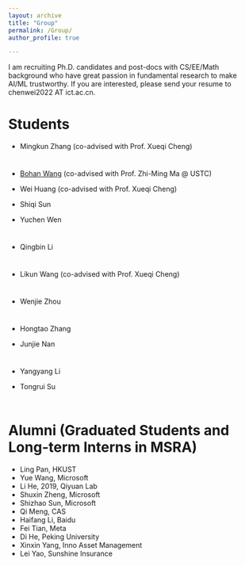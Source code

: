 ```yaml
---
layout: archive
title: "Group"
permalink: /Group/
author_profile: true

---
```

I am recruiting Ph.D. candidates and post-docs with CS/EE/Math background who have great passion in fundamental research to make AI/ML trustworthy. If you are interested, please send your resume to chenwei2022 AT ict.ac.cn.


Students
======

* Mingkun Zhang (co-advised with Prof. Xueqi Cheng)
<img src="https://weichen-cas.github.io/_pages/img/mingkun.jpg" style="zoom:5%" height="200">

* [Bohan Wang](https://bhwangfy.github.io) (co-advised with Prof. Zhi-Ming Ma @ USTC)
  
* Wei Huang (co-advised with Prof. Xueqi Cheng)
  
* Shiqi Sun
  
* Yuchen Wen
<img src="https://weichen-cas.github.io/_pages/img/Yuchen.jpg" style="zoom:5%" height="200">

* Qingbin Li
<img src="https://weichen-cas.github.io/_pages/img/qingbin.jpg" style="zoom:5%"  height="200">

* Likun Wang (co-advised with Prof. Xueqi Cheng)
<img src="https://weichen-cas.github.io/_pages/img/likun.jpg" style="zoom:5%"  height="200">
   
* Wenjie Zhou
<img src="https://weichen-cas.github.io/_pages/img/wenjie.jpg" style="zoom:5%" height="200">
   
* Hongtao Zhang
  
* Junjie Nan
<img src="https://weichen-cas.github.io/_pages/img/Junjie.jpg" style="zoom:5%" height="200">
   
* Yangyang Li
  
* Tongrui Su
<img src="https://weichen-cas.github.io/_pages/img/tongrui.jpg" style="zoom:5%"  height="200">



Alumni (Graduated Students and Long-term Interns in MSRA)
======
* Ling Pan, HKUST
* Yue Wang, Microsoft
* Li He, 2019, Qiyuan Lab
* Shuxin Zheng, Microsoft
* Shizhao Sun,  Microsoft
* Qi Meng, CAS
* Haifang Li, Baidu
* Fei Tian, Meta
* Di He, Peking University
* Xinxin Yang, Inno Asset Management
* Lei Yao, Sunshine Insurance

